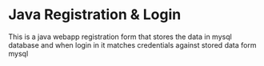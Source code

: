 # Java Registration & Login
This is a java webapp registration form that stores the data in mysql database and when login in it matches credentials against stored data form mysql
